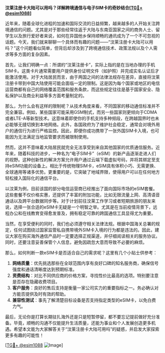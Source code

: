 **汶莱注册卡大陆可以用吗？详解跨境通信与电子SIM卡的奇妙结合[[TG💪+ @esim1088](https://t.me/s/esim1088)]**

近年来，随着全球化进程的加速和国际交流的日益频繁，越来越多的人开始关注跨境通信的问题。尤其是对于那些经常往返于大陆与东南亚国家之间的商务人士、留学生以及旅行爱好者来说，如何在异国他乡保持顺畅的通讯成为了一个不可忽视的话题。今天，我们就来聊聊一个具体而有趣的问题——“汶莱注册卡大陆可以用吗？”这个问题看似简单，但背后却涉及到了跨境通信技术、政策法规以及个人需求等多方面的复杂因素。

首先，让我们明确一点：所谓的“汶莱注册卡”，实际上指的是在当地办理的手机SIM卡。这类卡片通常需要用户提供身份证明文件（如护照）并完成实名认证后才能激活使用。对于大陆居民而言，由于两国之间的法律法规存在差异，直接将汶莱注册卡带到中国大陆使用可能会面临一定的限制。这是因为每个国家或地区的电信运营商都有自己的网络覆盖范围和服务条款，而这些规定往往是基于国家安全、隐私保护以及商业利益等多方面考量制定的。

那么，为什么会有这样的限制呢？从技术角度来看，不同国家的移动通信标准并不完全兼容。例如，某些国家可能采用GSM制式，而另一些国家则更倾向于CDMA或者LTE-A等新型技术。这意味着即使你的手机支持多种频段，在跨越国界时也未必能够无缝切换到本地网络。此外，各国政府为了维护社会稳定，通常会对境外用户的通信行为进行严格监控。因此，即便你成功携带了一张外国SIM卡入境，也可能因为无法满足当地监管要求而被限制使用。

然而，这并不意味着大陆居民就完全无法享受到来自其他国家的优质通信服务。近年来，随着科技的进步，一种名为“电子SIM卡”（eSIM）的新产品逐渐走进人们的视野。这种创新性的解决方案允许用户通过云端下载虚拟号码，并将其绑定至支持eSIM功能的设备上。相比于传统物理SIM卡，eSIM具有体积小巧、无需更换、全球通用等诸多优势。更重要的是，它突破了地域界限，使得用户可以在任何地方轻松接入国际化的通信平台。

以汶莱为例，目前该国的部分电信运营商已经推出了面向国际市场的eSIM套餐。这些套餐不仅价格实惠，还提供了丰富的附加功能，比如无限流量上网、高清语音通话以及跨平台数据同步等。对于计划前往汶莱工作学习或者短期旅游的朋友来说，选择一张合适的eSIM卡无疑是一个明智之举。尤其是在当前疫情背景下，远程办公和在线教育变得愈发普及，拥有稳定可靠的跨国通信工具显得尤为重要。

当然，在享受便利的同时，我们也必须遵守相关法律法规。根据中国海关总署的规定，任何试图绕过国家监管私自携带境外SIM卡入境的行为都是违法的。因此，建议大家在购买海外通信产品时一定要选择正规渠道，并仔细阅读相关的服务协议。同时，还要注意妥善保管个人信息，避免因疏忽大意而导致不必要的麻烦。

那么，如何判断一款eSIM卡是否适合自己的需求呢？这里有几个小贴士供参考：

1. **网络质量**：优先挑选那些在全球范围内享有良好口碑的知名服务商，确保信号强度和通话清晰度达到预期标准。
2. **资费结构**：对比不同供应商的价格方案，寻找性价比最高的选项。特别要注意是否存在隐藏收费项目。
3. **客户服务**：良好的售后支持是衡量一家公司实力的重要指标之一。务必确认对方能否提供及时有效的帮助。
4. **兼容性测试**：事先了解清楚目标设备是否支持指定类型的eSIM卡，以免白费力气。

最后，无论你是打算长期驻扎海外还是只是短暂停留，都不要忘记提前做好充分准备。毕竟，顺畅的沟通不仅能提升生活质量，还能为事业和个人发展创造更多机遇。希望本文能为大家解答关于“汶莱注册卡大陆可用吗”的疑惑，并启发大家探索更多有趣的可能性！

[[TG💪+ @esim1088](https://t.me/s/esim1088) ![Image](https://i.postimg.cc/4NQfJmqS/Snipaste-2025-05-13-00-14-12.png)]